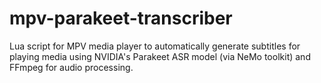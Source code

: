 # mpv-parakeet-transcriber
Lua script for MPV media player to automatically generate subtitles for playing media using NVIDIA's Parakeet ASR model (via NeMo toolkit) and FFmpeg for audio processing.
